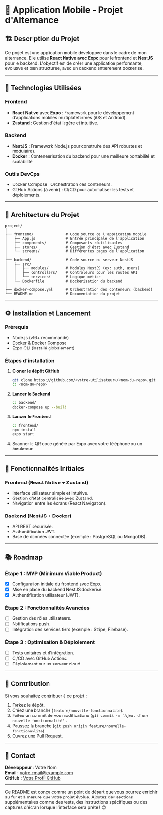 

# 📱 Application Mobile - Projet d'Alternance

## 🏗️ Description du Projet

Ce projet est une application mobile développée dans le cadre de mon alternance. Elle utilise **React Native avec Expo** pour le frontend et **NestJS** pour le backend. L'objectif est de créer une application performante, évolutive et bien structurée, avec un backend entièrement dockerisé.

---

## 🚀 Technologies Utilisées

### **Frontend**
- **React Native** avec **Expo** : Framework pour le développement d'applications mobiles multiplateformes (iOS et Android).
- **Zustand** : Gestion d'état légère et intuitive.

### **Backend**
- **NestJS** : Framework Node.js pour construire des API robustes et modulaires.
- **Docker** : Conteneurisation du backend pour une meilleure portabilité et scalabilité.

### **Outils DevOps**
- Docker Compose : Orchestration des conteneurs.
- GitHub Actions (à venir) : CI/CD pour automatiser les tests et déploiements.

---

## 📂 Architecture du Projet

```
project/
│
├── frontend/               # Code source de l'application mobile
│   ├── App.js              # Entrée principale de l'application
│   ├── components/         # Composants réutilisables
│   ├── stores/             # Gestion d'état avec Zustand
│   └── screens/            # Différentes pages de l'application
│
├── backend/                # Code source du serveur NestJS
│   ├── src/
│   │   ├── modules/        # Modules NestJS (ex: auth, users)
│   │   ├── controllers/    # Contrôleurs pour les routes API
│   │   └── services/       # Logique métier
│   └── Dockerfile          # Dockerisation du backend
│
├── docker-compose.yml      # Orchestration des conteneurs (backend)
└── README.md               # Documentation du projet
```

---

## ⚙️ Installation et Lancement

### Prérequis

- Node.js (v16+ recommandé)
- Docker & Docker Compose
- Expo CLI (installé globalement)

### Étapes d'installation

1. **Cloner le dépôt GitHub**
   ```bash
   git clone https://github.com/<votre-utilisateur>/<nom-du-repo>.git
   cd <nom-du-repo>
   ```

2. **Lancer le Backend**
   ```bash
   cd backend/
   docker-compose up --build
   ```

3. **Lancer le Frontend**
   ```bash
   cd frontend/
   npm install
   expo start
   ```

4. Scanner le QR code généré par Expo avec votre téléphone ou un émulateur.

---

## 🌟 Fonctionnalités Initiales

### Frontend (React Native + Zustand)
- Interface utilisateur simple et intuitive.
- Gestion d'état centralisée avec Zustand.
- Navigation entre les écrans (React Navigation).

### Backend (NestJS + Docker)
- API REST sécurisée.
- Authentification JWT.
- Base de données connectée (exemple : PostgreSQL ou MongoDB).

---

## 📚 Roadmap

### Étape 1 : MVP (Minimum Viable Product)
- [x] Configuration initiale du frontend avec Expo.
- [x] Mise en place du backend NestJS dockerisé.
- [x] Authentification utilisateur (JWT).
  
### Étape 2 : Fonctionnalités Avancées
- [ ] Gestion des rôles utilisateurs.
- [ ] Notifications push.
- [ ] Intégration des services tiers (exemple : Stripe, Firebase).

### Étape 3 : Optimisation & Déploiement
- [ ] Tests unitaires et d'intégration.
- [ ] CI/CD avec GitHub Actions.
- [ ] Déploiement sur un serveur cloud.

---

## 🤝 Contribution

Si vous souhaitez contribuer à ce projet :
1. Forkez le dépôt.
2. Créez une branche (`feature/nouvelle-fonctionnalite`).
3. Faites un commit de vos modifications (`git commit -m 'Ajout d'une nouvelle fonctionnalité'`).
4. Poussez la branche (`git push origin feature/nouvelle-fonctionnalite`).
5. Ouvrez une Pull Request.

---

## 📧 Contact

**Développeur** : Votre Nom  
**Email** : votre.email@example.com  
**GitHub** : [Votre Profil GitHub](https://github.com/votre-utilisateur)

---

Ce README est conçu comme un point de départ que vous pourrez enrichir au fur et à mesure que votre projet évolue. Ajoutez des sections supplémentaires comme des tests, des instructions spécifiques ou des captures d'écran lorsque l'interface sera prête ! 😊
